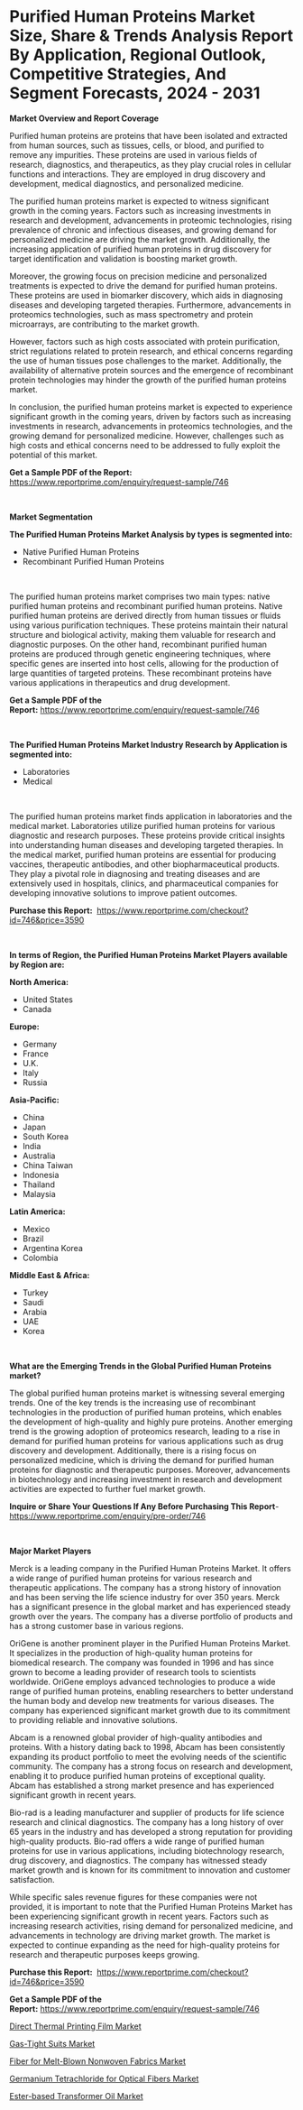 <p><h1>Purified Human Proteins Market Size, Share & Trends Analysis Report By Application, Regional Outlook, Competitive Strategies, And Segment Forecasts, 2024 - 2031</h1></p><p><strong>Market Overview and Report Coverage</strong></p>
<p><p>Purified human proteins are proteins that have been isolated and extracted from human sources, such as tissues, cells, or blood, and purified to remove any impurities. These proteins are used in various fields of research, diagnostics, and therapeutics, as they play crucial roles in cellular functions and interactions. They are employed in drug discovery and development, medical diagnostics, and personalized medicine.</p><p>The purified human proteins market is expected to witness significant growth in the coming years. Factors such as increasing investments in research and development, advancements in proteomic technologies, rising prevalence of chronic and infectious diseases, and growing demand for personalized medicine are driving the market growth. Additionally, the increasing application of purified human proteins in drug discovery for target identification and validation is boosting market growth.</p><p>Moreover, the growing focus on precision medicine and personalized treatments is expected to drive the demand for purified human proteins. These proteins are used in biomarker discovery, which aids in diagnosing diseases and developing targeted therapies. Furthermore, advancements in proteomics technologies, such as mass spectrometry and protein microarrays, are contributing to the market growth.</p><p>However, factors such as high costs associated with protein purification, strict regulations related to protein research, and ethical concerns regarding the use of human tissues pose challenges to the market. Additionally, the availability of alternative protein sources and the emergence of recombinant protein technologies may hinder the growth of the purified human proteins market.</p><p>In conclusion, the purified human proteins market is expected to experience significant growth in the coming years, driven by factors such as increasing investments in research, advancements in proteomics technologies, and the growing demand for personalized medicine. However, challenges such as high costs and ethical concerns need to be addressed to fully exploit the potential of this market.</p></p>
<p><strong>Get a Sample PDF of the Report:</strong> <a href="https://www.reportprime.com/enquiry/request-sample/746">https://www.reportprime.com/enquiry/request-sample/746</a></p>
<p>&nbsp;</p>
<p><strong>Market Segmentation</strong></p>
<p><strong>The Purified Human Proteins Market Analysis by types is segmented into:</strong></p>
<p><ul><li>Native Purified Human Proteins</li><li>Recombinant Purified Human Proteins</li></ul></p>
<p>&nbsp;</p>
<p><p>The purified human proteins market comprises two main types: native purified human proteins and recombinant purified human proteins. Native purified human proteins are derived directly from human tissues or fluids using various purification techniques. These proteins maintain their natural structure and biological activity, making them valuable for research and diagnostic purposes. On the other hand, recombinant purified human proteins are produced through genetic engineering techniques, where specific genes are inserted into host cells, allowing for the production of large quantities of targeted proteins. These recombinant proteins have various applications in therapeutics and drug development.</p></p>
<p><strong>Get a Sample PDF of the Report:</strong>&nbsp;<a href="https://www.reportprime.com/enquiry/request-sample/746">https://www.reportprime.com/enquiry/request-sample/746</a></p>
<p>&nbsp;</p>
<p><strong>The Purified Human Proteins Market Industry Research by Application is segmented into:</strong></p>
<p><ul><li>Laboratories</li><li>Medical</li></ul></p>
<p>&nbsp;</p>
<p><p>The purified human proteins market finds application in laboratories and the medical market. Laboratories utilize purified human proteins for various diagnostic and research purposes. These proteins provide critical insights into understanding human diseases and developing targeted therapies. In the medical market, purified human proteins are essential for producing vaccines, therapeutic antibodies, and other biopharmaceutical products. They play a pivotal role in diagnosing and treating diseases and are extensively used in hospitals, clinics, and pharmaceutical companies for developing innovative solutions to improve patient outcomes.</p></p>
<p><strong>Purchase this Report:</strong>&nbsp; <a href="https://www.reportprime.com/checkout?id=746&price=3590">https://www.reportprime.com/checkout?id=746&price=3590</a></p>
<p>&nbsp;</p>
<p><strong>In terms of Region, the Purified Human Proteins Market Players available by Region are:</strong></p>
<p>
    <p> <strong> North America: </strong>
        <ul>
            <li>United States</li>
            <li>Canada</li>
        </ul>
        </p> 
    <p> <strong> Europe: </strong>
        <ul>
            <li>Germany</li>
            <li>France</li>
            <li>U.K.</li>
            <li>Italy</li>
            <li>Russia</li>
        </ul>
        </p> 
    <p> <strong> Asia-Pacific: </strong>
        <ul>
            <li>China</li>
            <li>Japan</li>
            <li>South Korea</li>
            <li>India</li>
            <li>Australia</li>
            <li>China Taiwan</li>
            <li>Indonesia</li>
            <li>Thailand</li>
            <li>Malaysia</li>
        </ul>
        </p> 
    <p> <strong> Latin America: </strong>
        <ul>
            <li>Mexico</li>
            <li>Brazil</li>
            <li>Argentina Korea</li>
            <li>Colombia</li>
        </ul>
        </p> 
    <p> <strong> Middle East & Africa: </strong>
        <ul>
            <li>Turkey</li>
            <li>Saudi</li>
            <li>Arabia</li>
            <li>UAE</li>
            <li>Korea</li>
        </ul>
    </p>
    </p>
<p>&nbsp;</p>
<p><strong>What are the Emerging Trends in the Global Purified Human Proteins market?</strong></p>
<p><p>The global purified human proteins market is witnessing several emerging trends. One of the key trends is the increasing use of recombinant technologies in the production of purified human proteins, which enables the development of high-quality and highly pure proteins. Another emerging trend is the growing adoption of proteomics research, leading to a rise in demand for purified human proteins for various applications such as drug discovery and development. Additionally, there is a rising focus on personalized medicine, which is driving the demand for purified human proteins for diagnostic and therapeutic purposes. Moreover, advancements in biotechnology and increasing investment in research and development activities are expected to further fuel market growth.</p></p>
<p><strong>Inquire or Share Your Questions If Any Before Purchasing This Report</strong>- <a href="https://www.reportprime.com/enquiry/pre-order/746">https://www.reportprime.com/enquiry/pre-order/746</a></p>
<p>&nbsp;</p>
<p><strong>Major Market Players</strong></p>
<p><p>Merck is a leading company in the Purified Human Proteins Market. It offers a wide range of purified human proteins for various research and therapeutic applications. The company has a strong history of innovation and has been serving the life science industry for over 350 years. Merck has a significant presence in the global market and has experienced steady growth over the years. The company has a diverse portfolio of products and has a strong customer base in various regions.</p><p>OriGene is another prominent player in the Purified Human Proteins Market. It specializes in the production of high-quality human proteins for biomedical research. The company was founded in 1996 and has since grown to become a leading provider of research tools to scientists worldwide. OriGene employs advanced technologies to produce a wide range of purified human proteins, enabling researchers to better understand the human body and develop new treatments for various diseases. The company has experienced significant market growth due to its commitment to providing reliable and innovative solutions.</p><p>Abcam is a renowned global provider of high-quality antibodies and proteins. With a history dating back to 1998, Abcam has been consistently expanding its product portfolio to meet the evolving needs of the scientific community. The company has a strong focus on research and development, enabling it to produce purified human proteins of exceptional quality. Abcam has established a strong market presence and has experienced significant growth in recent years.</p><p>Bio-rad is a leading manufacturer and supplier of products for life science research and clinical diagnostics. The company has a long history of over 65 years in the industry and has developed a strong reputation for providing high-quality products. Bio-rad offers a wide range of purified human proteins for use in various applications, including biotechnology research, drug discovery, and diagnostics. The company has witnessed steady market growth and is known for its commitment to innovation and customer satisfaction.</p><p>While specific sales revenue figures for these companies were not provided, it is important to note that the Purified Human Proteins Market has been experiencing significant growth in recent years. Factors such as increasing research activities, rising demand for personalized medicine, and advancements in technology are driving market growth. The market is expected to continue expanding as the need for high-quality proteins for research and therapeutic purposes keeps growing.</p></p>
<p><strong>Purchase this Report:</strong>&nbsp;&nbsp;<a href="https://www.reportprime.com/checkout?id=746&price=3590">https://www.reportprime.com/checkout?id=746&price=3590</a></p>
<p></p>
<p><strong>Get a Sample PDF of the Report:</strong>&nbsp;<a href="https://www.reportprime.com/enquiry/request-sample/746">https://www.reportprime.com/enquiry/request-sample/746</a></p>
<p><p><a href="https://github.com/tamvrosiya/Market-Research-Report-List-1/blob/main/direct-thermal-printing-film-market.md">Direct Thermal Printing Film Market</a></p><p><a href="https://github.com/JameTravis/Market-Research-Report-List-2/blob/main/gas-tight-suits-market.md">Gas-Tight Suits Market</a></p><p><a href="https://github.com/amonskiyk/Market-Research-Report-List-1/blob/main/fiber-for-melt-blown-nonwoven-fabrics-market.md">Fiber for Melt-Blown Nonwoven Fabrics Market</a></p><p><a href="https://github.com/RichRobinson5/Market-Research-Report-List-2/blob/main/germanium-tetrachloride-for-optical-fibers-market.md">Germanium Tetrachloride for Optical Fibers Market</a></p><p><a href="https://github.com/gaydyna/Market-Research-Report-List-1/blob/main/ester-based-transformer-oil-market.md">Ester-based Transformer Oil Market</a></p></p>
